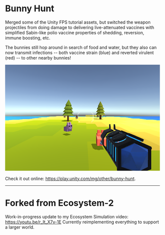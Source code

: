 # Bunny Hunt 

Merged some of the Unity FPS tutorial assets, but switched the weapon projectiles from doing damage to delivering live-attenuated vaccines with simplified Sabin-like polio vaccine properties of shedding, reversion, immune boosting, etc.

The bunnies still hop around in search of food and water, but they also can now transmit infections -- both vaccine strain (blue) and reverted virulent (red) -- to other nearby bunnies!  

![bunny hunt thumbnail](bunny_hunt_thumbnail.png)

Check it out online: https://play.unity.com/mg/other/bunny-hunt. 

------

# Forked from Ecosystem-2

Work-in-progress update to my Ecosystem Simulation video: https://youtu.be/r_It_X7v-1E
Currently reimplementing everything to support a larger world.
